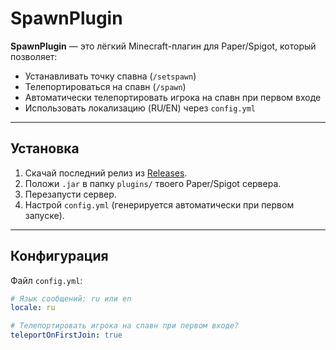 # SpawnPlugin

**SpawnPlugin** — это лёгкий Minecraft-плагин для Paper/Spigot, который позволяет:
- Устанавливать точку спавна (`/setspawn`)
- Телепортироваться на спавн (`/spawn`)
- Автоматически телепортировать игрока на спавн при первом входе
- Использовать локализацию (RU/EN) через `config.yml`

---

## Установка

1. Скачай последний релиз из [Releases](../../releases).
2. Положи `.jar` в папку `plugins/` твоего Paper/Spigot сервера.
3. Перезапусти сервер.
4. Настрой `config.yml` (генерируется автоматически при первом запуске).

---

## Конфигурация

Файл `config.yml`:

```yaml
# Язык сообщений: ru или en
locale: ru

# Телепортировать игрока на спавн при первом входе?
teleportOnFirstJoin: true
